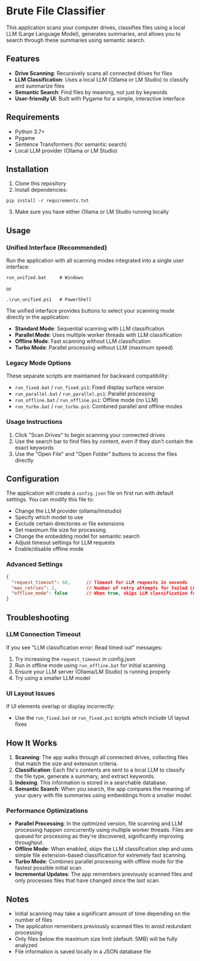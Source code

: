 # Brute File Classifier

This application scans your computer drives, classifies files using a local LLM (Large Language Model), generates summaries, and allows you to search through these summaries using semantic search.

## Features

- **Drive Scanning**: Recursively scans all connected drives for files
- **LLM Classification**: Uses a local LLM (Ollama or LM Studio) to classify and summarize files
- **Semantic Search**: Find files by meaning, not just by keywords
- **User-friendly UI**: Built with Pygame for a simple, interactive interface

## Requirements

- Python 3.7+
- Pygame
- Sentence Transformers (for semantic search)
- Local LLM provider (Ollama or LM Studio)

## Installation

1. Clone this repository
2. Install dependencies:

```
pip install -r requirements.txt
```

3. Make sure you have either Ollama or LM Studio running locally

## Usage

### Unified Interface (Recommended)

Run the application with all scanning modes integrated into a single user interface:

```
run_unified.bat     # Windows
```

or

```
.\run_unified.ps1   # PowerShell
```

The unified interface provides buttons to select your scanning mode directly in the application:

- **Standard Mode**: Sequential scanning with LLM classification
- **Parallel Mode**: Uses multiple worker threads with LLM classification
- **Offline Mode**: Fast scanning without LLM classification
- **Turbo Mode**: Parallel processing without LLM (maximum speed)

### Legacy Mode Options

These separate scripts are maintained for backward compatibility:

- `run_fixed.bat` / `run_fixed.ps1`: Fixed display surface version
- `run_parallel.bat` / `run_parallel.ps1`: Parallel processing
- `run_offline.bat` / `run_offline.ps1`: Offline mode (no LLM)
- `run_turbo.bat` / `run_turbo.ps1`: Combined parallel and offline modes

### Usage Instructions

1. Click "Scan Drives" to begin scanning your connected drives
2. Use the search bar to find files by content, even if they don't contain the exact keywords
3. Use the "Open File" and "Open Folder" buttons to access the files directly

## Configuration

The application will create a `config.json` file on first run with default settings. You can modify this file to:

- Change the LLM provider (ollama/lmstudio)
- Specify which model to use
- Exclude certain directories or file extensions
- Set maximum file size for processing
- Change the embedding model for semantic search
- Adjust timeout settings for LLM requests
- Enable/disable offline mode

### Advanced Settings

```json
{
  "request_timeout": 60,      // Timeout for LLM requests in seconds
  "max_retries": 2,           // Number of retry attempts for failed LLM requests
  "offline_mode": false       // When true, skips LLM classification for faster scanning
}
```

## Troubleshooting

### LLM Connection Timeout

If you see "LLM classification error: Read timed out" messages:

1. Try increasing the `request_timeout` in config.json
2. Run in offline mode using `run_offline.bat` for initial scanning
3. Ensure your LLM server (Ollama/LM Studio) is running properly
4. Try using a smaller LLM model

### UI Layout Issues

If UI elements overlap or display incorrectly:
- Use the `run_fixed.bat` or `run_fixed.ps1` scripts which include UI layout fixes

## How It Works

1. **Scanning**: The app walks through all connected drives, collecting files that match the size and extension criteria.
2. **Classification**: Each file's contents are sent to a local LLM to classify the file type, generate a summary, and extract keywords.
3. **Indexing**: This information is stored in a searchable database.
4. **Semantic Search**: When you search, the app compares the meaning of your query with file summaries using embeddings from a smaller model.

### Performance Optimizations

- **Parallel Processing**: In the optimized version, file scanning and LLM processing happen concurrently using multiple worker threads. Files are queued for processing as they're discovered, significantly improving throughput.
- **Offline Mode**: When enabled, skips the LLM classification step and uses simple file extension-based classification for extremely fast scanning.
- **Turbo Mode**: Combines parallel processing with offline mode for the fastest possible initial scan.
- **Incremental Updates**: The app remembers previously scanned files and only processes files that have changed since the last scan.

## Notes

- Initial scanning may take a significant amount of time depending on the number of files
- The application remembers previously scanned files to avoid redundant processing
- Only files below the maximum size limit (default: 5MB) will be fully analyzed
- File information is saved locally in a JSON database file
